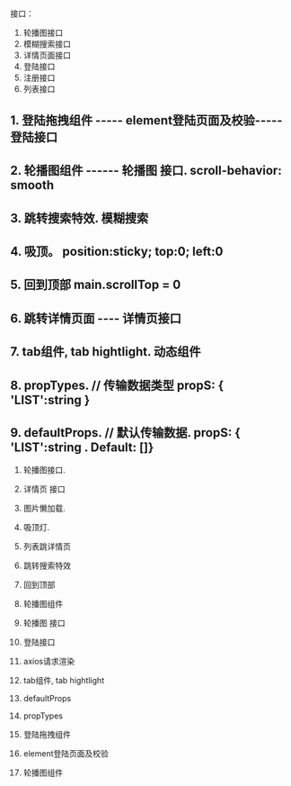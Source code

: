 ## 

接口：  

1.  轮播图接口
2. 模糊搜索接口
3. 详情页面接口
4. 登陆接口
5. 注册接口
6. 列表接口



## 1. 登陆拖拽组件  ----- element登陆页面及校验----- 登陆接口

## 2. 轮播图组件  ------ 轮播图 接口. scroll-behavior: smooth

## 3. 跳转搜索特效.  模糊搜索

## 4. 吸顶。  position:sticky;  top:0; left:0

## 5. 回到顶部   main.scrollTop = 0

## 6. 跳转详情页面 ----  详情页接口    

## 7. tab组件, tab hightlight.  动态组件

## 8. propTypes.         // 传输数据类型    propS: { 'LIST':string }

## 9. defaultProps.   // 默认传输数据.   propS: { 'LIST':string . Default: []}













1. 轮播图接口. 
2. 详情页 接口
3. 图片懒加载. 
4. 吸顶灯.  
5. 列表跳详情页
6. 跳转搜索特效
7. 回到顶部
8. 轮播图组件



1. 轮播图 接口
2. 登陆接口
3. axios请求渲染
4. tab组件, tab hightlight
5. defaultProps
6. propTypes
7. 登陆拖拽组件
8. element登陆页面及校验
9. 轮播图组件
